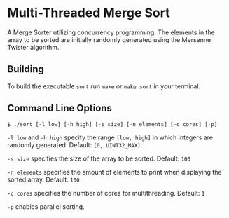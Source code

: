 # Multi-Threaded Merge Sort

A Merge Sorter utilizing concurrency programming. The elements in the array to be sorted are initially randomly generated using the Mersenne Twister algorithm.

## Building

To build the executable `sort` run `make` or `make sort` in your terminal.

## Command Line Options

`$ ./sort [-l low] [-h high] [-s size] [-n elements] [-c cores] [-p]`

`-l low` and `-h high` specify the range `[low, high]` in which integers are randomly generated. Default: `[0, UINT32_MAX]`.

`-s size` specifies the size of the array to be sorted. Default: `100`

`-n elements` specifies the amount of elements to print when displaying the sorted array. Default: `100`

`-c cores` specifies the number of cores for multithreading. Default: `1`

`-p` enables parallel sorting.
